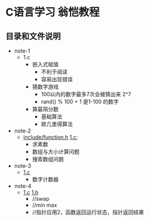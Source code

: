 # C语言学习 翁恺教程
## 目录和文件说明
- note-1
    - 1.c 
      - 嵌入式赋值
        - 不利于阅读
        - 容易出现错误
      - 猜数字游戏
        - 100以内的数字最多7次会被猜出来 2^7
        - rand() % 100 + 1 是1-100 的数字
      - 算最简分数
        - 基础算法
        - 欧几里得算法
- note-2
  - [include/function.h](note-2/include/function.h  "title" ) [1.c](note-2/1.c);
    - 求素数
    - 数组与大小计算问题
    - 搜索数组问题
- note-3
  - [1.c](note-3/1.c)
    - 数字计数器
- note-4
  - [1.c](note-4/1.c) [1.h](note-4/1.h)
    - //swap
    - //min max
    - //指针应用2，函数返回运行状态，指针返回结果